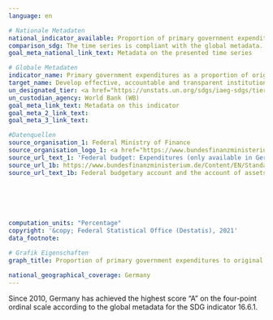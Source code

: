```yaml
---
language: en    

# Nationale Metadaten    
national_indicator_available: Proportion of primary government expenditures to original approved budget    
comparison_sdg: The time series is compliant with the global metadata.    
goal_meta_national_link_text: Metadata on the presented time series    

# Globale Metadaten    
indicator_name: Primary government expenditures as a proportion of original approved budget, by sector (or by budget codes or similar)    
target_name: Develop effective, accountable and transparent institutions at all levels    
un_designated_tier: <a href="https://unstats.un.org/sdgs/iaeg-sdgs/tier-classification/" title="Click here for more information on the UN tier classification."  target="_blank">Tier II</a>    
un_custodian_agency: World Bank (WB)    
goal_meta_link_text: Metadata on this indicator    
goal_meta_2_link_text:     
goal_meta_3_link_text:         

#Datenquellen
source_organisation_1: Federal Ministry of Finance
source_organisation_logo_1: <a href="https://www.bundesfinanzministerium.de/Web/EN/Home/home.html"><img src="https://g205sdgs.github.io/sdg-indicators/public/OrgImgEn/bmf.png" alt="Logo bmf" style="height:60px; width:148px" /></a>
source_url_text_1: 'Federal budget: Expenditures (only available in German)'
source_url_1b: https://www.bundesfinanzministerium.de/Content/EN/Standardartikel/Ministry/Laws/1969-08-19-federal-budget-code.pdf
source_url_text_1b: Federal budgetary account and the account of assets and liabilities (only available in German)





    
computation_units: "Percentage"    
copyright: '&copy; Federal Statistical Office (Destatis), 2021'    
data_footnote:     

# Grafik Eigenschaften    
graph_title: Proportion of primary government expenditures to original approved budget    

national_geographical_coverage: Germany    
---
```



Since 2010, Germany has achieved the highest score “A” on the four-point ordinal scale according to the global metadata for the SDG indicator 16.6.1.